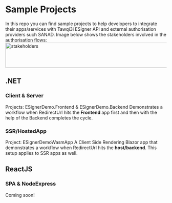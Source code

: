 # Sample Projects
In this repo you can find sample projects to help developers to integrate their apps/services with Tawqi3i ESigner API and external authorisation providers such SANAD.
Image below shows the stakeholders involved in the authorisation flows:
<img width="581" height="78" alt="stakeholders" src="https://github.com/user-attachments/assets/db026e4a-244b-416c-8261-0da911ef90b8" />

## .NET

### Client & Server 
Projects: ESignerDemo.Frontend & ESignerDemo.Backend
Demonstrates a workflow when RedirectUrl hits the **Frontend** app first and then with the help of the Backend completes the cycle.

### SSR/HostedApp
Project: ESignerDemoWasmApp
A Client Side Rendering Blazor app that demonstrates a workflow when RedirectUrl hits the **host/backend**.
This setup  applies to SSR apps as well.



## ReactJS

### SPA & NodeExpress

Coming soon!
